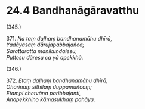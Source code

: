 # 24.4 Bandhanāgāravatthu

(345.)

371\. _Na taṃ daḷhaṃ bandhanamāhu dhīrā,_  
_Yadāyasaṃ dārujapabbajañca;_  
_Sārattarattā maṇikuṇḍalesu,_  
_Puttesu dāresu ca yā apekkhā._  

(346.)

372\. _Etaṃ daḷhaṃ bandhanamāhu dhīrā,_  
_Ohārinaṃ sithilaṃ duppamuñcaṃ;_  
_Etampi chetvāna paribbajanti,_  
_Anapekkhino kāmasukhaṃ pahāya._

